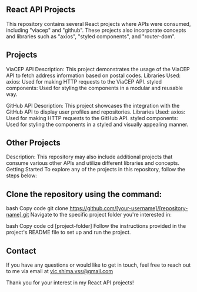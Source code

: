 ## React API Projects
This repository contains several React projects where APIs were consumed, including "viacep" and "github". These projects also incorporate concepts and libraries such as "axios", "styled components", and "router-dom".

## Projects

ViaCEP API
Description: This project demonstrates the usage of the ViaCEP API to fetch address information based on postal codes.
Libraries Used:
axios: Used for making HTTP requests to the ViaCEP API.
styled components: Used for styling the components in a modular and reusable way.

GitHub API
Description: This project showcases the integration with the GitHub API to display user profiles and repositories.
Libraries Used:
axios: Used for making HTTP requests to the GitHub API.
styled components: Used for styling the components in a styled and visually appealing manner.

## Other Projects
Description: This repository may also include additional projects that consume various other APIs and utilize different libraries and concepts.
Getting Started
To explore any of the projects in this repository, follow the steps below:

## Clone the repository using the command:

bash
Copy code
git clone https://github.com/[your-username]/[repository-name].git
Navigate to the specific project folder you're interested in:

bash
Copy code
cd [project-folder]
Follow the instructions provided in the project's README file to set up and run the project.

## Contact
If you have any questions or would like to get in touch, feel free to reach out to me via email at vic.shima.vss@gmail.com

Thank you for your interest in my React API projects!
